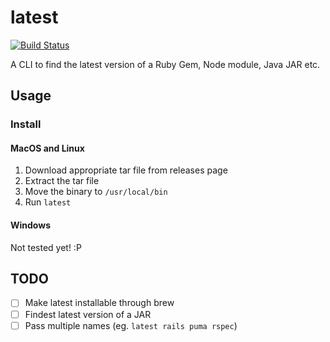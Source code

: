 # latest

[![Build Status](https://travis-ci.org/arunvelsriram/latest.cli.svg?branch=master)](https://travis-ci.org/arunvelsriram/latest.cli)

A CLI to find the latest version of a Ruby Gem, Node module, Java JAR etc.

## Usage

### Install

#### MacOS and Linux

1. Download appropriate tar file from releases page
2. Extract the tar file
3. Move the binary to `/usr/local/bin`
5. Run `latest`

#### Windows

Not tested yet! :P

## TODO
- [ ] Make latest installable through brew
- [ ] Findest latest version of a JAR  
- [ ] Pass multiple names (eg. `latest rails puma rspec`)
